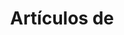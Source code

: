 ---
view: author
lang: es
title: Artículos de
description: 
name: Alan Ktquez
nickname: ktquez
role: Desarrollador web
avatar: /autores/ktquez.png
created_at: 2018-08-22
social:
  - name: twitter
    url: https://twitter.com/ktquez
  - name: github
    url: https://github.com/ktquez
  - name: site
    url: https://ktquez.com
meta:
  - property: og:image
    content: https://ktquez.com/autores/ktquez.png
  - name: twitter:image
    content: https://ktquez.com/autores/ktquez.png
---